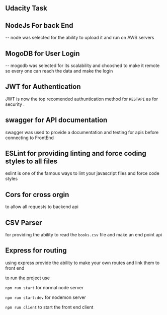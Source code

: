 ## Udacity Task 

## NodeJs For back End 
-- node was selected for the ability to upload it and run on AWS servers 

## MogoDB for User Login

-- mogodb was selected for its scalability and chooshed to make it remote so every one can reach the data and make the login 

## JWT for Authentication 

JWT is now the top recomended authuntication method for `RESTAPI` as for security .

##  swagger for API documentation  

 swagger was used to provide a documentation and testing for apis before connecting to FrontEnd 

## ESLint  for providing linting and force coding styles to all files 

eslint is one of the famous ways to lint your javascript files and force code styles 

## Cors for cross orgin 

to allow all requests to backend api 

## CSV Parser 

 for providing the ability to read the `books.csv` file and make an end point api 

## Express for routing 

 using express provide the ability to make your own routes and link them to front end 

 to run the project use 

 `npm run start` for normal node server

 `npm run start:dev` for nodemon server

`npm run client` to start the front end  client 



